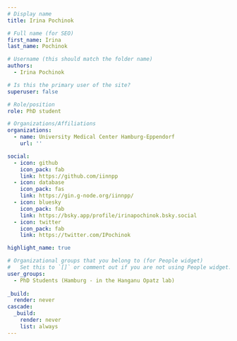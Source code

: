 ```yaml
---
# Display name
title: Irina Pochinok

# Full name (for SEO)
first_name: Irina
last_name: Pochinok

# Username (this should match the folder name)
authors:
  - Irina Pochinok

# Is this the primary user of the site?
superuser: false

# Role/position
role: PhD student

# Organizations/Affiliations
organizations:
  - name: University Medical Center Hamburg-Eppendorf
    url: ''

social:
  - icon: github
    icon_pack: fab
    link: https://github.com/iinnpp
  - icon: database
    icon_pack: fas
    link: https://gin.g-node.org/iinnpp/
  - icon: bluesky
    icon_pack: fab
    link: https://bsky.app/profile/irinapochinok.bsky.social
  - icon: twitter
    icon_pack: fab
    link: https://twitter.com/IPochinok

highlight_name: true

# Organizational groups that you belong to (for People widget)
#   Set this to `[]` or comment out if you are not using People widget.
user_groups:
  - PhD Students (Hamburg - in the Hanganu Opatz lab)
  
_build:
  render: never
cascade:
  _build:
    render: never
    list: always
---
```

